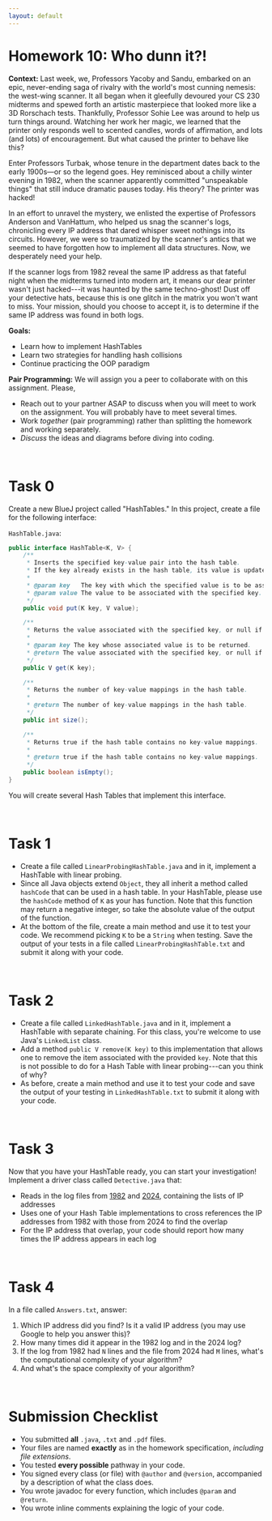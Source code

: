 ```yaml
---
layout: default
---
```


# Homework 10: Who dunn it?!

**Context:** Last week, we, Professors Yacoby and Sandu, embarked on an epic, never-ending saga of rivalry with the world's most cunning nemesis: the west-wing scanner. It all began when it gleefully devoured your CS 230 midterms and spewed forth an artistic masterpiece that looked more like a 3D Rorschach tests. Thankfully, Professor Sohie Lee was around to help us turn things around. Watching her work her magic, we learned that the printer only responds well to scented candles, words of affirmation, and lots (and lots) of encouragement. But what caused the printer to behave like this?

Enter Professors Turbak, whose tenure in the department dates back to the early 1900s—or so the legend goes. Hey reminisced about a chilly winter evening in 1982, when the scanner apparently committed "unspeakable things" that still induce dramatic pauses today. His theory? The printer was hacked!

In an effort to unravel the mystery, we enlisted the expertise of Professors Anderson and VanHattum, who helped us snag the scanner's logs, chronicling every IP address that dared whisper sweet nothings into its circuits. However, we were so traumatized by the scanner's antics that we seemed to have forgotten how to implement all data structures. Now, we desperately need your help.

If the scanner logs from 1982 reveal the same IP address as that fateful night when the midterms turned into modern art, it means our dear printer wasn't just hacked---it was haunted by the same techno-ghost! Dust off your detective hats, because this is one glitch in the matrix you won't want to miss. Your mission, should you choose to accept it, is to determine if the same IP address was found in both logs.


**Goals:**
* Learn how to implement HashTables
* Learn two strategies for handling hash collisions
* Continue practicing the OOP paradigm


**Pair Programming:**
We will assign you a peer to collaborate with on this assignment. Please,
* Reach out to your partner ASAP to discuss when you will meet to work on the assignment. You will probably have to meet several times.
* Work *together* (pair programming) rather than splitting the homework and working separately.
* *Discuss* the ideas and diagrams before diving into coding.


<br/>

# Task 0

Create a new BlueJ project called "HashTables." In this project, create a file for the following interface:

`HashTable.java`:
```java
public interface HashTable<K, V> {
    /**
     * Inserts the specified key-value pair into the hash table. 
     * If the key already exists in the hash table, its value is updated to the specified value.
     *
     * @param key   The key with which the specified value is to be associated.
     * @param value The value to be associated with the specified key.
     */
    public void put(K key, V value);

    /**
     * Returns the value associated with the specified key, or null if the hash table contains no mapping for the key.
     *
     * @param key The key whose associated value is to be returned.
     * @return The value associated with the specified key, or null if the hash table contains no mapping for the key.
     */
    public V get(K key);

    /**
     * Returns the number of key-value mappings in the hash table.
     *
     * @return The number of key-value mappings in the hash table.
     */
    public int size();

    /**
     * Returns true if the hash table contains no key-value mappings.
     *
     * @return true if the hash table contains no key-value mappings.
     */
    public boolean isEmpty();
}
```

You will create several Hash Tables that implement this interface.



<br/>

# Task 1

* Create a file called `LinearProbingHashTable.java` and in it, implement a HashTable with linear probing.
* Since all Java objects extend `Object`, they all inherit a method called `hashCode` that can be used in a hash table. In your HashTable, please use the `hashCode` method of `K` as your has function. Note that this function may return a negative integer, so take the absolute value of the output of the function.
* At the bottom of the file, create a main method and use it to test your code. We recommend picking `K` to be a `String` when testing. Save the output of your tests in a file called `LinearProbingHashTable.txt` and submit it along with your code.


<br/>

# Task 2

* Create a file called `LinkedHashTable.java` and in it, implement a HashTable with separate chaining. For this class, you're welcome to use Java's `LinkedList` class.
* Add a method `public V remove(K key)` to this implementation that allows one to remove the item associated with the provided `key`. Note that this is not possible to do for a Hash Table with linear probing---can you think of why?
* As before, create a main method and use it to test your code and save the output of your testing in `LinkedHashTable.txt` to submit it along with your code.


<br/>

# Task 3

Now that you have your HashTable ready, you can start your investigation! Implement a driver class called `Detective.java` that:
* Reads in the log files from [1982](/static_files/hashtables/log-1982.txt) and [2024](/static_files/hashtables/log-2024.txt), containing the lists of IP addresses
* Uses one of your Hash Table implementations to cross references the IP addresses from 1982 with those from 2024 to find the overlap
* For the IP address that overlap, your code should report how many times the IP address appears in each log


<br/>

# Task 4

In a file called `Answers.txt`, answer:
1. Which IP address did you find? Is it a valid IP address (you may use Google to help you answer this)? 
2. How many times did it appear in the 1982 log and in the 2024 log?
3. If the log from 1982 had `N` lines and the file from 2024 had `M` lines, what's the computational complexity of your algorithm?
4. And what's the space complexity of your algorithm?


<br/>

# Submission Checklist

* You submitted **all** `.java`, `.txt` and `.pdf` files.
* Your files are named **exactly** as in the homework specification, *including file extensions*.
* You tested **every possible** pathway in your code.
* You signed every class (or file) with `@author` and `@version`, accompanied by a description of what the class does.
* You wrote javadoc for every function, which includes `@param` and `@return`.
* You wrote inline comments explaining the logic of your code.



<!--
# Homework 10, Part A: Hash Tables


## Goals
* Better understanding of using a Hash Table
* Designing a program on your own



## Exercise: Use Hashtables to analyze word frequencies

In this exercise, you will use a hash table to count frequencies of words in some files.


### Task 0 

Download the [DataFiles](static_files/DataFiles.zip) for testing your work.

### Task 1
Look at `WordTable_Hash.java` below. In the code, a hash table was used to count word frequencies in a single file. Go over the code, and make sure you understand it well before moving on. You should use parts of that code in the program you will write in the next step.

`WordTable_Hash.java`:
```java
import java.util.Hashtable;
import java.util.Scanner;
import java.util.Enumeration;
import java.io.File;
import java.io.IOException;

/* Read in a text file and store the number of occurrences of distinct word in the file.
 * You should use the file name and relative path as a command-line argument
 * E.g., "DataFiles/GreenEggs.txt"
 */
public class WordTable_Hash  {

    // Instance variables
    private int totalWords;
    private Hashtable<String, Integer> table;

    // Constructor
    public WordTable_Hash() {
        totalWords = 0;
        table = new Hashtable<String, Integer>();
    }

    // Instance methods
    public void readInFile(String filename) {
        try {
            Scanner reader = new Scanner(new File(filename));
            while (reader.hasNext()) {
                String word = reader.next();
                if (table.containsKey(word)) {
                    int previousCount = table.get(word);
                    table.put(word, previousCount+1);
                }
                else table.put(word, 1);
                totalWords++;
            }
            reader.close();
        } catch (IOException ex) {
            System.out.println(ex);
        }
    }

    public int getTotalWords() {
        return totalWords;
    }

    public int getNumDistinctWords() {
        return table.size();
    }

    public String toString() {
        return table.toString();
    }

    public void printKeysAndValues(){
        Enumeration contents = table.keys();
        String key;
        System.out.println("Key: \t Value: \n");
        while(contents.hasMoreElements()) {
            key = (String) contents.nextElement();
            System.out.println(key+ "\t" + table.get(key));
        }
    }

    public static void main (String[] args) throws IOException {
        if (args.length == 0)
            System.out.println("When executing this application, please enter the name of a file as a command line arguemnt.");
        else {
            long start = System.currentTimeMillis();
            WordTable_Hash wt = new WordTable_Hash();
            wt.readInFile(args[0]);
            long stop = System.currentTimeMillis();

            // Output results
            //System.out.println("The contents of the word frequency table are: ");
            //System.out.println(wt);
            System.out.println("Using WordTable_Hash");
            wt.printKeysAndValues(); // to enumerate them
            System.out.println("The file has " + wt.getTotalWords() + " words");
            System.out.println("of which " + wt.getNumDistinctWords() + " are different");
            System.out.println("Reading in file took " + (stop-start) + " milliseconds.");
        }
    } 
}
```


### Task 2
In this part, we will count word frequencies among multiple files, in particular all the files contained in a given directory (folder). The input of the program should be the name of a directory to be processed.
The output of the program should include:
* the total number of words read from **all files** in the given directory
* the number of distinct words in there, and
* the most frequent word among all files, together with its frequency.

You can iterate over the files in a directory like this:

```java
import java.io.File;

// args[0] is the name of a directory
dir= new File(args[0] + "/");

// dir points to the directory’s contents
File[]files= dir.listFiles();
System.out.println(files.length + "files");

for (File f : files) 
  if (!f.isHidden()) 
    process(f);
```    

The design of this program, i.e, what methods to have, what inputs they may take etc, is left up to you. As you design your application, remember some of the basic principals for writing code:
 * break your code into methods so that each method definition is not too long
 * code repetition (writing the some piece of code more than once) should be avoided
 * the `main()` method should be short, high-level and basically only call other methods
 * use descriptive names for methods, variables etc to improve the readability and the overall quality of your code



**Specifications:**
Please adhere to the following specifications:

* Name your program `WordFrequenciesDirectory_Hash.java`
* Your program should take the name of the folder to be processed as a **command line argument**. If no command line argument is provided by the user, the downloaded folder `DataFiles` should be used as input.
* Structure your output to look similar to this:

<pre>
Folder processed: DataFiles
Total number of words read: 1501990  
Number of distinct words: 60660
Most frequent word: the (frequency: 55965)
</pre>


### Task 3
Once you are done with the previous task, try to add some more functionality to your program:

Given a specific word, present the number of times it has repeated among all files in the directory processed by your program. Notice that it is left up to you how to get the "specific word" into your program.  Some ideas include:

* Hardwire it into your program
* Get it as (one more) command line argument
* Ask the user to type the word in the keyboard and read it into your program
* Perhaps, get in a dialogue with the user and allow them to enter, through the keyboard, more than
one such words.



### What to submit

 Submit to Gradescope your `WordFrequenciesDirectory_Hash.java` and your **testing transcript**  (running your program on the DataFiles directory you downloaded).







<br/>

# Homework 10, Part B: Trees

## Exercise: Tree Terminology

This exercise tests your understanding of some definitions for trees. Consider the following tree:

<img src="_images/figs/tree.png" />

1. Produce a preorder traversal of this tree.
2. Produce an inorder traversal of this tree.
3. Produce a postorder traversal of this tree.
4. Produce a level-order traversal of this tree.
5. Draw an array to represent this tree using the computed links implementation strategy.
6. Draw an array to represent this tree using the stored links implementation strategy. For this question, place the nodes in the array in alphabetical order.
Use -1 to denote the location of a child that does not exist.
7. What is the big-O time complexity of the find operation in the LinkedBinaryTree class?
8. What is the time complexity of the inorder operation in the LinkedBinaryTree class?



### What do submit

Submit to gradescope a single file, `TreeTerminology.pdf`, containing your answers.

-->


